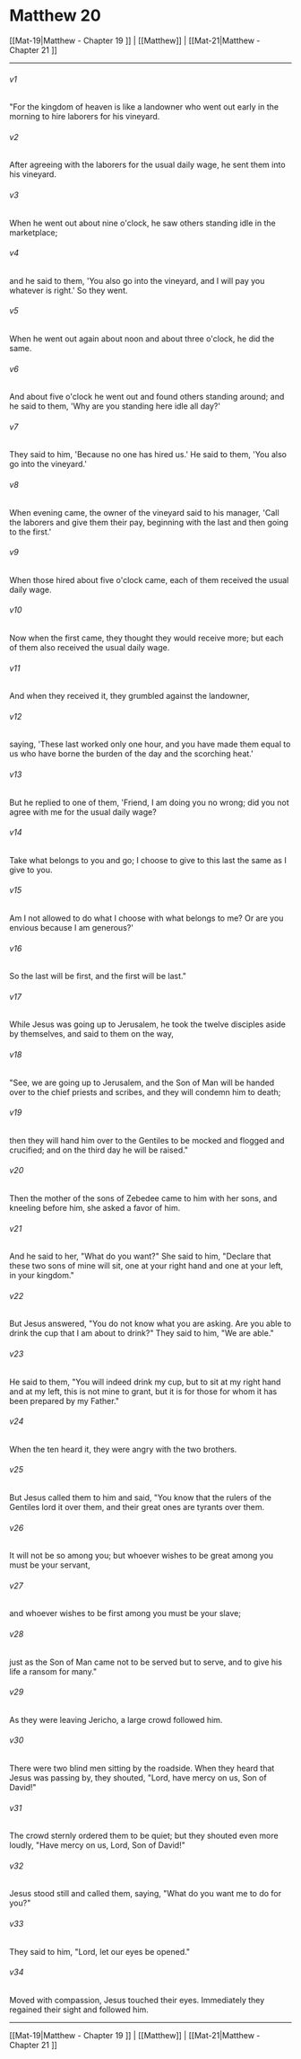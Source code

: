# Matthew 20

[[Mat-19|Matthew - Chapter 19 ]] | [[Matthew]] | [[Mat-21|Matthew - Chapter 21 ]]
***

###### v1
"For the kingdom of heaven is like a landowner who went out early in the morning to hire laborers for his vineyard.
###### v2
After agreeing with the laborers for the usual daily wage, he sent them into his vineyard.
###### v3
When he went out about nine o'clock, he saw others standing idle in the marketplace;
###### v4
and he said to them, 'You also go into the vineyard, and I will pay you whatever is right.' So they went.
###### v5
When he went out again about noon and about three o'clock, he did the same.
###### v6
And about five o'clock he went out and found others standing around; and he said to them, 'Why are you standing here idle all day?'
###### v7
They said to him, 'Because no one has hired us.' He said to them, 'You also go into the vineyard.'
###### v8
When evening came, the owner of the vineyard said to his manager, 'Call the laborers and give them their pay, beginning with the last and then going to the first.'
###### v9
When those hired about five o'clock came, each of them received the usual daily wage.
###### v10
Now when the first came, they thought they would receive more; but each of them also received the usual daily wage.
###### v11
And when they received it, they grumbled against the landowner,
###### v12
saying, 'These last worked only one hour, and you have made them equal to us who have borne the burden of the day and the scorching heat.'
###### v13
But he replied to one of them, 'Friend, I am doing you no wrong; did you not agree with me for the usual daily wage?
###### v14
Take what belongs to you and go; I choose to give to this last the same as I give to you.
###### v15
Am I not allowed to do what I choose with what belongs to me? Or are you envious because I am generous?'
###### v16
So the last will be first, and the first will be last."
###### v17
While Jesus was going up to Jerusalem, he took the twelve disciples aside by themselves, and said to them on the way,
###### v18
"See, we are going up to Jerusalem, and the Son of Man will be handed over to the chief priests and scribes, and they will condemn him to death;
###### v19
then they will hand him over to the Gentiles to be mocked and flogged and crucified; and on the third day he will be raised."
###### v20
Then the mother of the sons of Zebedee came to him with her sons, and kneeling before him, she asked a favor of him.
###### v21
And he said to her, "What do you want?" She said to him, "Declare that these two sons of mine will sit, one at your right hand and one at your left, in your kingdom."
###### v22
But Jesus answered, "You do not know what you are asking. Are you able to drink the cup that I am about to drink?" They said to him, "We are able."
###### v23
He said to them, "You will indeed drink my cup, but to sit at my right hand and at my left, this is not mine to grant, but it is for those for whom it has been prepared by my Father."
###### v24
When the ten heard it, they were angry with the two brothers.
###### v25
But Jesus called them to him and said, "You know that the rulers of the Gentiles lord it over them, and their great ones are tyrants over them.
###### v26
It will not be so among you; but whoever wishes to be great among you must be your servant,
###### v27
and whoever wishes to be first among you must be your slave;
###### v28
just as the Son of Man came not to be served but to serve, and to give his life a ransom for many."
###### v29
As they were leaving Jericho, a large crowd followed him.
###### v30
There were two blind men sitting by the roadside. When they heard that Jesus was passing by, they shouted, "Lord, have mercy on us, Son of David!"
###### v31
The crowd sternly ordered them to be quiet; but they shouted even more loudly, "Have mercy on us, Lord, Son of David!"
###### v32
Jesus stood still and called them, saying, "What do you want me to do for you?"
###### v33
They said to him, "Lord, let our eyes be opened."
###### v34
Moved with compassion, Jesus touched their eyes. Immediately they regained their sight and followed him.

***

[[Mat-19|Matthew - Chapter 19 ]] | [[Matthew]] | [[Mat-21|Matthew - Chapter 21 ]]
